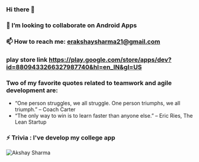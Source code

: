 ### Hi there 👋

<!--
**Narutoboy/Narutoboy** is a ✨ _special_ ✨ repository because its `README.md` (this file) appears on your GitHub profile.

Here are some ideas to get you started:


- 👯 I’m looking to collaborate on Android Apps
- 📫 How to reach me: erakshaysharma21@gmail.com
- ⚡ Trivia: I've develop my college app 
-->



### 👯 I’m looking to collaborate on Android Apps
### 📫 How to reach me: erakshaysharma21@gmail.com
###  play store link https://play.google.com/store/apps/dev?id=8809433266327987740&hl=en_IN&gl=US
### Two of my favorite quotes related to teamwork and agile development are:
- “One person struggles, we all struggle. One person triumphs, we all triumph.” – Coach Carter
- “The only way to win is to learn faster than anyone else.” – Eric Ries, The Lean Startup
### ⚡ Trivia : I've develop my college app 

<p><img align="center" src="https://github-readme-streak-stats.herokuapp.com/?user=Narutoboy&" alt="Akshay Sharma " /></p>
